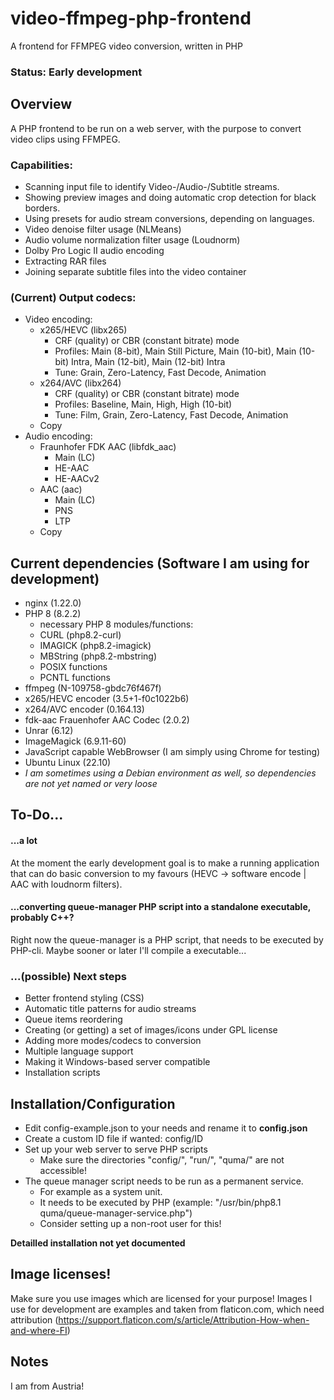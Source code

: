 # video-ffmpeg-php-frontend
A frontend for FFMPEG video conversion, written in PHP

### Status: Early development

## Overview
A PHP frontend to be run on a web server, with the purpose to convert video clips using FFMPEG.
### Capabilities:
- Scanning input file to identify Video-/Audio-/Subtitle streams.
- Showing preview images and doing automatic crop detection for black borders.
- Using presets for audio stream conversions, depending on languages.
- Video denoise filter usage (NLMeans)
- Audio volume normalization filter usage (Loudnorm)
- Dolby Pro Logic II audio encoding
- Extracting RAR files
- Joining separate subtitle files into the video container


### (Current) Output codecs:
- Video encoding:
  - x265/HEVC (libx265)
    - CRF (quality) or CBR (constant bitrate) mode
    - Profiles: Main (8-bit), Main Still Picture, Main (10-bit), Main (10-bit) Intra, Main (12-bit), Main (12-bit) Intra
    - Tune: Grain, Zero-Latency, Fast Decode, Animation
  - x264/AVC (libx264)
    - CRF (quality) or CBR (constant bitrate) mode
    - Profiles: Baseline, Main, High, High (10-bit)
    - Tune: Film, Grain, Zero-Latency, Fast Decode, Animation
  - Copy
- Audio encoding:
  - Fraunhofer FDK AAC (libfdk_aac)
    - Main (LC)
    - HE-AAC
    - HE-AACv2
  - AAC (aac)
    - Main (LC)
    - PNS
    - LTP
  - Copy

## Current dependencies (Software I am using for development)
- nginx (1.22.0)
- PHP 8 (8.2.2)
  - necessary PHP 8 modules/functions:
  - CURL (php8.2-curl)
  - IMAGICK (php8.2-imagick)
  - MBString (php8.2-mbstring)
  - POSIX functions
  - PCNTL functions
- ffmpeg (N-109758-gbdc76f467f)
- x265/HEVC encoder (3.5+1-f0c1022b6)
- x264/AVC encoder (0.164.13)
- fdk-aac Frauenhofer AAC Codec (2.0.2)
- Unrar (6.12)
- ImageMagick (6.9.11-60)
- JavaScript capable WebBrowser (I am simply using Chrome for testing)
- Ubuntu Linux (22.10)
- *I am sometimes using a Debian environment as well, so dependencies are not yet named or very loose*

## To-Do...
#### ...a lot
At the moment the early development goal is to make a running application that can do basic conversion to my favours (HEVC -> software encode | AAC with loudnorm filters).

#### ...converting queue-manager PHP script into a standalone executable, probably C++?
Right now the queue-manager is a PHP script, that needs to be executed by PHP-cli. Maybe sooner or later I'll compile a executable...

### ...(possible) Next steps
- Better frontend styling (CSS)
- Automatic title patterns for audio streams
- Queue items reordering
- Creating (or getting) a set of images/icons under GPL license
- Adding more modes/codecs to conversion
- Multiple language support
- Making it Windows-based server compatible
- Installation scripts


## Installation/Configuration
- Edit config-example.json to your needs and rename it to **config.json**
- Create a custom ID file if wanted: config/ID
- Set up your web server to serve PHP scripts
  - Make sure the directories "config/", "run/", "quma/" are not accessible!
- The queue manager script needs to be run as a permanent service. 
  - For example as a system unit.
  - It needs to be executed by PHP (example: "/usr/bin/php8.1 quma/queue-manager-service.php")
  - Consider setting up a non-root user for this!
  
 **Detailled installation not yet documented**

## Image licenses!
Make sure you use images which are licensed for your purpose! Images I use for development are examples and taken from flaticon.com, which need attribution (https://support.flaticon.com/s/article/Attribution-How-when-and-where-FI)

## Notes
I am from Austria!
